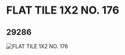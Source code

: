 # FLAT TILE 1X2 NO. 176
## 29286
![FLAT TILE 1X2 NO. 176](https://lc-www-live-s.legocdn.com/media/bricks/5/2/6173617.jpg)